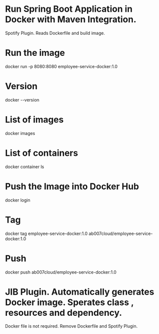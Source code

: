 # Run Spring Boot Application in Docker with Maven Integration.
Spotify Plugin. Reads Dockerfile and build image.

# Run the image
docker run -p 8080:8080 employee-service-docker:1.0
# Version
docker --version
# List of images
docker images
# List of containers
docker container ls

# Push the Image into Docker Hub
docker login
# Tag
docker tag employee-service-docker:1.0 ab007cloud/employee-service-docker:1.0
# Push
docker push ab007cloud/employee-service-docker:1.0

# JIB Plugin. Automatically generates Docker image. Sperates class , resources and dependency.

Docker file is not required. Remove Dockerfile and Spotify Plugin.



